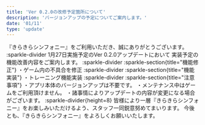 ```yaml
---
title: 'Ver 0.2.0の改修予定箇所について'
description: 'バージョンアップの予定についてご案内します。'
date: '01/11'
type: 'update'
---
```

『きらきらシンフォニー』をご利用いただき、誠にありがとうございます。
:sparkle-divider
1月27日実施予定のVer 0.2.0アップデートにおいて
実装予定の機能改善内容をご案内します。
:sparkle-divider
:sparkle-section{title="機能修正"}
・ゲーム内の不具合を修正
:sparkle-divider
:sparkle-section{title="機能実装"}
・トレーニング機能実装
:sparkle-divider
:sparkle-section{title="注意事項"}
・アプリ本体のバージョンアップは不要です。
・メンテナンス中はゲームをご利用頂けません。
・諸事情によりアップデートの内容が変更になる場合がございます。
:sparkle-divider{height=8}
皆様により一層『きらきらシンフォニー』をお楽しみいただけるよう、スタッフ一同鋭意努めてまいります。
今後とも、『きらきらシンフォニー』をよろしくお願いいたします。